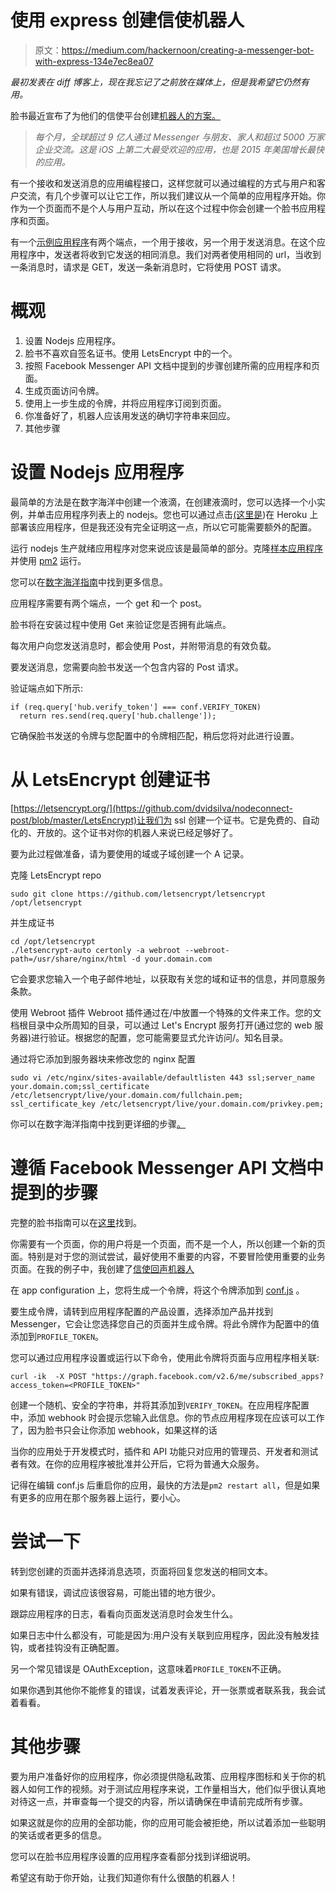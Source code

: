 # 使用 express 创建信使机器人

> 原文：<https://medium.com/hackernoon/creating-a-messenger-bot-with-express-134e7ec8ea07>

*最初发表在 diff 博客上，现在我忘记了之前放在媒体上，但是我希望它仍然有用。*

脸书最近宣布了为他们的信使平台创建[机器人的方案。](http://newsroom.fb.com/news/2016/04/messenger-platform-at-f8/)

> *每个月，全球超过 9 亿人通过 Messenger 与朋友、家人和超过 5000 万家企业交流。这是 iOS 上第二大最受欢迎的应用，也是 2015 年美国增长最快的应用。*

有一个接收和发送消息的应用编程接口，这样您就可以通过编程的方式与用户和客户交流，有几个步骤可以让它工作，所以我们建议从一个简单的应用程序开始。你作为一个页面而不是个人与用户互动，所以在这个过程中你会创建一个脸书应用程序和页面。

有一个[示例应用程序](https://github.com/dvidsilva/messenger-bot)有两个端点，一个用于接收，另一个用于发送消息。在这个应用程序中，发送者将收到它发送的相同消息。我们对两者使用相同的 url，当收到一条消息时，请求是 GET，发送一条新消息时，它将使用 POST 请求。

# 概观

1.  设置 Nodejs 应用程序。
2.  脸书不喜欢自签名证书。使用 LetsEncrypt 中的一个。
3.  按照 Facebook Messenger API 文档中提到的步骤创建所需的应用程序和页面。
4.  生成页面访问令牌。
5.  使用上一步生成的令牌，并将应用程序订阅到页面。
6.  你准备好了，机器人应该用发送的确切字符串来回应。
7.  其他步骤

# 设置 Nodejs 应用程序

最简单的方法是在数字海洋中创建一个液滴，在创建液滴时，您可以选择一个小实例，并单击应用程序列表上的 nodejs。您也可以通过点击[(这里是](https://dashboard.heroku.com/new?button-url=https%3A%2F%2Fgithub.com%2Fdvidsilva%2Fmessenger-bot&template=https%3A%2F%2Fgithub.com%2Fdvidsilva%2Fmessenger-bot))在 Heroku 上部署该应用程序，但是我还没有完全证明这一点，所以它可能需要额外的配置。

运行 nodejs 生产就绪应用程序对您来说应该是最简单的部分。克隆[样本应用程序](https://github.com/dvidsilva/messenger-bot)并使用 [pm2](http://pm2.keymetrics.io/) 运行。

您可以在[数字海洋指南](https://www.digitalocean.com/community/tutorials/how-to-set-up-a-node-js-application-for-production-on-ubuntu-14-04)中找到更多信息。

应用程序需要有两个端点，一个 get 和一个 post。

脸书将在安装过程中使用 Get 来验证您是否拥有此端点。

每次用户向您发送消息时，都会使用 Post，并附带消息的有效负载。

要发送消息，您需要向脸书发送一个包含内容的 Post 请求。

验证端点如下所示:

```
if (req.query['hub.verify_token'] === conf.VERIFY_TOKEN)
  return res.send(req.query['hub.challenge']);
```

它确保脸书发送的令牌与您配置中的令牌相匹配，稍后您将对此进行设置。

# 从 LetsEncrypt 创建证书

[https://letsencrypt.org/](https://github.com/dvidsilva/nodeconnect-post/blob/master/LetsEncrypt)让我们为 ssl 创建一个证书。它是免费的、自动化的、开放的。这个证书对你的机器人来说已经足够好了。

要为此过程做准备，请为要使用的域或子域创建一个 A 记录。

克隆 LetsEncrypt repo

```
sudo git clone https://github.com/letsencrypt/letsencrypt /opt/letsencrypt
```

并生成证书

```
cd /opt/letsencrypt
./letsencrypt-auto certonly -a webroot --webroot-path=/usr/share/nginx/html -d your.domain.com
```

它会要求您输入一个电子邮件地址，以获取有关您的域和证书的信息，并同意服务条款。

使用 Webroot 插件 Webroot 插件通过在/中放置一个特殊的文件来工作。您的文档根目录中众所周知的目录，可以通过 Let's Encrypt 服务打开(通过您的 web 服务器)进行验证。根据您的配置，您可能需要显式允许访问/。知名目录。

通过将它添加到服务器块来修改您的 nginx 配置

```
sudo vi /etc/nginx/sites-available/defaultlisten 443 ssl;server_name  your.domain.com;ssl_certificate /etc/letsencrypt/live/your.domain.com/fullchain.pem;
ssl_certificate_key /etc/letsencrypt/live/your.domain.com/privkey.pem;
```

你可以在数字海洋指南中找到更详细的步骤[。](https://www.digitalocean.com/community/tutorials/how-to-secure-nginx-with-let-s-encryp%0At-on-ubuntu-14-04)

# 遵循 Facebook Messenger API 文档中提到的步骤

完整的脸书指南可以在[这里](https://developers.facebook.com/docs/messenger-platform/implementation)找到。

你需要有一个页面，你的用户将是一个页面，而不是一个人，所以创建一个新的页面。特别是对于您的测试尝试，最好使用不重要的内容，不要冒险使用重要的业务页面。在我的例子中，我创建了[信使回声机器人](https://www.facebook.com/Messenger-Echo-Bot-1747759535458893)

在 app configuration 上，您将生成一个令牌，将这个令牌添加到 [conf.js](https://github.com/dvidsilva/messenger-bot/blob/master/conf.js) 。

要生成令牌，请转到应用程序配置的产品设置，选择添加产品并找到 Messenger，它会让您选择您自己的页面并生成令牌。将此令牌作为配置中的值添加到`PROFILE_TOKEN`。

您可以通过应用程序设置或运行以下命令，使用此令牌将页面与应用程序相关联:

```
curl -ik  -X POST "https://graph.facebook.com/v2.6/me/subscribed_apps?access_token=<PROFILE_TOKEN>"
```

创建一个随机、安全的字符串，并将其添加到`VERIFY_TOKEN`。在应用程序配置中，添加 webhook 时会提示您输入此信息。你的节点应用程序现在应该可以工作了，因为脸书只会让你添加 webhook，如果这样的话

当你的应用处于开发模式时，插件和 API 功能只对应用的管理员、开发者和测试者有效。在你的应用程序被批准并公开后，它将为普通大众服务。

记得在编辑 conf.js 后重启你的应用，最快的方法是`pm2 restart all`，但是如果有更多的应用在那个服务器上运行，要小心。

# 尝试一下

转到您创建的页面并选择消息选项，页面将回复您发送的相同文本。

如果有错误，调试应该很容易，可能出错的地方很少。

跟踪应用程序的日志，看看向页面发送消息时会发生什么。

如果日志中什么都没有，可能是因为:用户没有关联到应用程序，因此没有触发挂钩，或者挂钩没有正确配置。

另一个常见错误是 OAuthException，这意味着`PROFILE_TOKEN`不正确。

如果你遇到其他你不能修复的错误，试着发表评论，开一张票或者联系我，我会试着看看。

# 其他步骤

要为用户准备好你的应用程序，你必须提供隐私政策、应用程序图标和关于你的机器人如何工作的视频。对于测试应用程序来说，工作量相当大，他们似乎很认真地对待这一点，并审查每一个提交的内容，所以请确保在申请前完成所有步骤。

如果这就是你的应用的全部功能，你的应用可能会被拒绝，所以试着添加一些聪明的笑话或者更多的信息。

您可以在脸书应用程序设置的应用程序查看部分找到详细说明。

希望这有助于你开始，让我们知道你有什么很酷的机器人！